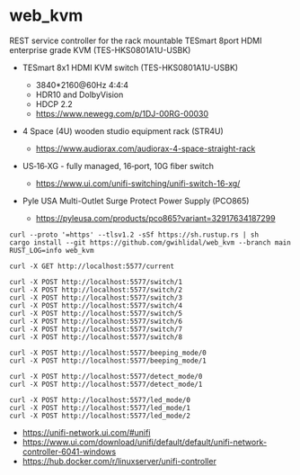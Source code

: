 # web_kvm
REST service controller for the rack mountable TESmart 8port HDMI enterprise grade KVM (TES-HKS0801A1U-USBK)

* TESmart 8x1 HDMI KVM switch (TES-HKS0801A1U-USBK)
  - 3840*2160@60Hz 4:4:4
  - HDR10 and DolbyVision
  - HDCP 2.2
  - https://www.newegg.com/p/1DJ-00RG-00030

* 4 Space (4U) wooden studio equipment rack (STR4U)
  - https://www.audiorax.com/audiorax-4-space-straight-rack

* US‑16‑XG - fully managed, 16‑port, 10G fiber switch
  - https://www.ui.com/unifi-switching/unifi-switch-16-xg/

* Pyle USA Multi-Outlet Surge Protect Power Supply (PCO865)
  - https://pyleusa.com/products/pco865?variant=32917634187299


```
curl --proto '=https' --tlsv1.2 -sSf https://sh.rustup.rs | sh
cargo install --git https://github.com/gwihlidal/web_kvm --branch main
RUST_LOG=info web_kvm
```

```
curl -X GET http://localhost:5577/current

curl -X POST http://localhost:5577/switch/1
curl -X POST http://localhost:5577/switch/2
curl -X POST http://localhost:5577/switch/3
curl -X POST http://localhost:5577/switch/4
curl -X POST http://localhost:5577/switch/5
curl -X POST http://localhost:5577/switch/6
curl -X POST http://localhost:5577/switch/7
curl -X POST http://localhost:5577/switch/8

curl -X POST http://localhost:5577/beeping_mode/0
curl -X POST http://localhost:5577/beeping_mode/1

curl -X POST http://localhost:5577/detect_mode/0
curl -X POST http://localhost:5577/detect_mode/1

curl -X POST http://localhost:5577/led_mode/0
curl -X POST http://localhost:5577/led_mode/1
curl -X POST http://localhost:5577/led_mode/2
```

* https://unifi-network.ui.com/#unifi
* https://www.ui.com/download/unifi/default/default/unifi-network-controller-6041-windows
* https://hub.docker.com/r/linuxserver/unifi-controller


